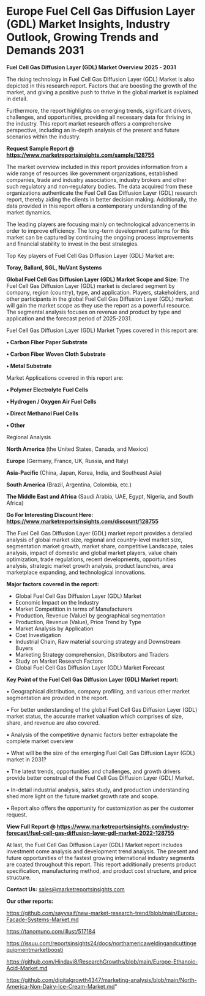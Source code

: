 # Europe Fuel Cell Gas Diffusion Layer (GDL) Market Insights, Industry Outlook, Growing Trends and Demands 2031

<Strong> Fuel Cell Gas Diffusion Layer (GDL) Market Overview 2025 - 2031</strong>

The rising technology in Fuel Cell Gas Diffusion Layer (GDL) Market is also depicted in this research report. Factors that are boosting the growth of the market, and giving a positive push to thrive in the global market is explained in detail.

Furthermore, the report highlights on emerging trends, significant drivers, challenges, and opportunities, providing all necessary data for thriving in the industry. This report market research offers a comprehensive perspective, including an in-depth analysis of the present and future scenarios within the industry.

<strong>Request Sample Report @ <a href=https://www.marketreportsinsights.com/sample/128755>https://www.marketreportsinsights.com/sample/128755</a></strong>

The market overview included in this report provides information from a wide range of resources like government organizations, established companies, trade and industry associations, industry brokers and other such regulatory and non-regulatory bodies. The data acquired from these organizations authenticate the Fuel Cell Gas Diffusion Layer (GDL) research report, thereby aiding the clients in better decision making. Additionally, the data provided in this report offers a contemporary understanding of the market dynamics.

The leading players are focusing mainly on technological advancements in order to improve efficiency. The long-term development patterns for this market can be captured by continuing the ongoing process improvements and financial stability to invest in the best strategies.

Top Key players of Fuel Cell Gas Diffusion Layer (GDL) Market are:

<strong>Toray, Ballard, SGL, NuVant Systems</strong>

<strong><b>Global Fuel Cell Gas Diffusion Layer (GDL) Market Scope and Size:</b></strong>
The Fuel Cell Gas Diffusion Layer (GDL) market is declared segment by company, region (country), type, and application. Players, stakeholders, and other participants in the global Fuel Cell Gas Diffusion Layer (GDL) market will gain the market scope as they use the report as a powerful resource. The segmental analysis focuses on revenue and product by type and application and the forecast period of 2025-2031.

Fuel Cell Gas Diffusion Layer (GDL) Market Types covered in this report are:

<strong>• Carbon Fiber Paper Substrate

• Carbon Fiber Woven Cloth Substrate

• Metal Substrate</strong>

Market Applications covered in this report are:

<strong>• Polymer Electrolyte Fuel Cells

• Hydrogen / Oxygen Air Fuel Cells

• Direct Methanol Fuel Cells

• Other</strong> 

Regional Analysis

<strong>North America</strong> (the United States, Canada, and Mexico)

<strong>Europe</strong> (Germany, France, UK, Russia, and Italy)

<strong>Asia-Pacific</strong> (China, Japan, Korea, India, and Southeast Asia)

<strong>South America</strong> (Brazil, Argentina, Colombia, etc.)

<strong>The Middle East and Africa</strong> (Saudi Arabia, UAE, Egypt, Nigeria, and South Africa)

<strong>Go For Interesting Discount Here: <a href=https://www.marketreportsinsights.com/discount/128755>https://www.marketreportsinsights.com/discount/128755</a></strong>

The Fuel Cell Gas Diffusion Layer (GDL) market report provides a detailed analysis of global market size, regional and country-level market size, segmentation market growth, market share, competitive Landscape, sales analysis, impact of domestic and global market players, value chain optimization, trade regulations, recent developments, opportunities analysis, strategic market growth analysis, product launches, area marketplace expanding, and technological innovations.

<strong><b>Major factors covered in the report:</b></strong>
<ul>
  <li>Global Fuel Cell Gas Diffusion Layer (GDL) Market </li>
  <li>Economic Impact on the Industry</li>
  <li>Market Competition in terms of Manufacturers</li>
  <li>Production, Revenue (Value) by geographical segmentation</li>
  <li>Production, Revenue (Value), Price Trend by Type</li>
  <li>Market Analysis by Application</li>
  <li>Cost Investigation</li>
  <li>Industrial Chain, Raw material sourcing strategy and Downstream Buyers</li>
  <li>Marketing Strategy comprehension, Distributors and Traders</li>
  <li>Study on Market Research Factors</li>
  <li>Global Fuel Cell Gas Diffusion Layer (GDL) Market Forecast</li>
</ul>

<strong><b>Key Point of the Fuel Cell Gas Diffusion Layer (GDL) Market report:</b></strong>

• Geographical distribution, company profiling, and various other market segmentation are provided in the report.

• For better understanding of the global Fuel Cell Gas Diffusion Layer (GDL) market status, the accurate market valuation which comprises of size, share, and revenue are also covered.

• Analysis of the competitive dynamic factors better extrapolate the complete market overview

• What will be the size of the emerging Fuel Cell Gas Diffusion Layer (GDL) market in 2031?

• The latest trends, opportunities and challenges, and growth drivers provide better construal of the Fuel Cell Gas Diffusion Layer (GDL) Market.

• In-detail industrial analysis, sales study, and production understanding shed more light on the future market growth rate and scope.

• Report also offers the opportunity for customization as per the customer request.

<strong><b>View Full Report @ <a href=https://www.marketreportsinsights.com/industry-forecast/fuel-cell-gas-diffusion-layer-gdl-market-2022-128755>https://www.marketreportsinsights.com/industry-forecast/fuel-cell-gas-diffusion-layer-gdl-market-2022-128755</a></b></strong>


At last, the Fuel Cell Gas Diffusion Layer (GDL) Market report includes investment come analysis and development trend analysis. The present and future opportunities of the fastest growing international industry segments are coated throughout this report. This report additionally presents product specification, manufacturing method, and product cost structure, and price structure.

<strong>Contact Us:</strong>
sales@marketreportsinsights.com

<strong>Our other reports:</strong>

<a href=https://github.com/sayysaif/new-market-research-trend/blob/main/Europe-Facade-Systems-Market.md>https://github.com/sayysaif/new-market-research-trend/blob/main/Europe-Facade-Systems-Market.md</a>

<a href=https://tanomuno.com/illust/517184>https://tanomuno.com/illust/517184</a>

<a href=https://issuu.com/reportsinsights24/docs/northamericaweldingandcuttingequipmentmarketboosti>https://issuu.com/reportsinsights24/docs/northamericaweldingandcuttingequipmentmarketboosti</a>

<a href=https://github.com/Hindavi8/ResearchGrowths/blob/main/Europe-Ethanoic-Acid-Market.md>https://github.com/Hindavi8/ResearchGrowths/blob/main/Europe-Ethanoic-Acid-Market.md</a>

<a href=https://github.com/digitalgrowth4347/marketing-analysis/blob/main/North-America-Non-Dairy-Ice-Cream-Market.md>https://github.com/digitalgrowth4347/marketing-analysis/blob/main/North-America-Non-Dairy-Ice-Cream-Market.md</a>"

